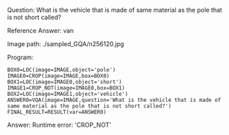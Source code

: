 Question: What is the vehicle that is made of same material as the pole that is not short called?

Reference Answer: van

Image path: ./sampled_GQA/n256120.jpg

Program:

```
BOX0=LOC(image=IMAGE,object='pole')
IMAGE0=CROP(image=IMAGE,box=BOX0)
BOX1=LOC(image=IMAGE0,object='short')
IMAGE1=CROP_NOT(image=IMAGE0,box=BOX1)
BOX2=LOC(image=IMAGE1,object='vehicle')
ANSWER0=VQA(image=IMAGE,question='What is the vehicle that is made of same material as the pole that is not short called?')
FINAL_RESULT=RESULT(var=ANSWER0)
```
Answer: Runtime error: 'CROP_NOT'

